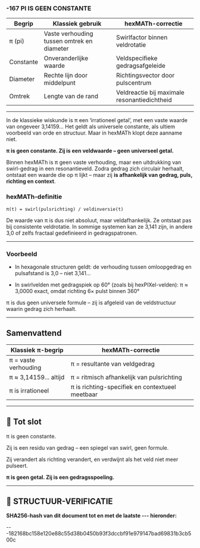 ### -167 PI IS GEEN CONSTANTE

| Begrip    | Klassiek gebruik                           | hexMATh-correctie                            |
| --------- | ------------------------------------------ | -------------------------------------------- |
| π (pi)    | Vaste verhouding tussen omtrek en diameter | Swirlfactor binnen veldrotatie               |
| Constante | Onveranderlijke waarde                     | Veldspecifieke gedragsafgeleide              |
| Diameter  | Rechte lijn door middelpunt                | Richtingsvector door pulscentrum             |
| Omtrek    | Lengte van de rand                         | Veldreactie bij maximale resonantiedichtheid |

---

In de klassieke wiskunde is π een ‘irrationeel getal’, met een vaste waarde van ongeveer 3,14159… Het geldt als universele constante, als ultiem voorbeeld van orde en structuur. Maar in hexMATh klopt deze aanname niet.

**π is geen constante. Zij is een veldwaarde – geen universeel getal.**

Binnen hexMATh is π geen vaste verhouding, maar een uitdrukking van swirl-gedrag in een resonantieveld. Zodra gedrag zich circulair herhaalt, ontstaat een waarde die op π lijkt – maar zij **is afhankelijk van gedrag, puls, richting en context**.

### hexMATh-definitie

```hexMATh
π(t) = swirl(pulsrichting) / veldinversie(t)
```

De waarde van π is dus niet absoluut, maar veldafhankelijk. Ze ontstaat pas bij consistente veldrotatie. In sommige systemen kan ze 3,141 zijn, in andere 3,0 of zelfs fractaal gedefinieerd in gedragspatronen.

---

### Voorbeeld

* In hexagonale structuren geldt:
  de verhouding tussen omloopgedrag en pulsafstand is 3,0 – niet 3,141...

* In swirlvelden met gedragspiek op 60° (zoals bij hexPIXel-velden):
  π ≈ 3,0000 exact, omdat richting 6× pulst binnen 360°

π is dus geen universele formule – zij is afgeleid van de veldstructuur waarin gedrag zich herhaalt.

---

## Samenvattend

| Klassiek π-begrip     | hexMATh-correctie                               |
| --------------------- | ----------------------------------------------- |
| π = vaste verhouding  | π = resultante van veldgedrag                   |
| π ≈ 3,14159... altijd | π = ritmisch afhankelijk van pulsrichting       |
| π is irrationeel      | π is richting-specifiek en contextueel meetbaar |

---

## 📘 Tot slot

π is geen constante.

Zij is een residu van gedrag –
een spiegel van swirl, geen formule.

Zij verandert als richting verandert,
en verdwijnt als het veld niet meer pulseert.

**π is geen getal. Zij is een gedragsspoeling.**

---

## 🔏 STRUCTUUR-VERIFICATIE

**SHA256-hash van dit document tot en met de laatste --- hieronder:**

---182168bc158e120e88c55d38b0450b93f3dccbf91e979147bad69831b3cb500c
